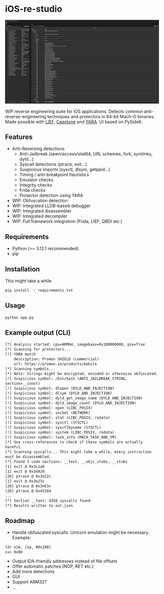 # iOS-re-studio

![iOS RE Studio](img/preview.png)

WIP reverse engineering suite for iOS applications. Detects common anti-reverse-engineering techniques and protectors in 64-bit Mach-O binaries. Made possible with [LIEF](https://lief.re/), [Capstone](http://www.capstone-engine.org/) and [YARA](https://github.com/VirusTotal/yara). UI based on PySide6.

## Features

- Anti-Reversing detections
  - Anti-Jailbreak (open/access/stat64, URL schemes, fork, symlinks, dyld...)
  - Syscall detections (ptrace, exit...)
  - Suspicious imports (sysctl, dlsym, getppid...)
  - Timing / anti-breakpoint heuristics
  - Emulator checks
  - Integrity checks
  - Frida checks
  - Protector detection using YARA
- WIP: Obfuscation detection
- WIP: Integrated LLDB-based debugger
- WIP: Integrated disassembler
- WIP: Integrated decompiler
- WIP: Full framework integration (Frida, LIEF, QBDI etc.)

## Requirements

- Python (>= 3.12.1 recommended)
- pip

## Installation

This might take a while.

```bash
pip install -r requirements.txt
```

## Usage

```bash
python app.py
```

## Example output (CLI)

```plain
[*] Analysis started: cpu=ARM64, imagebase=0x100000000, pie=True
[*] Scanning for protectors...
[!] YARA match
    description: Promon SHIELD (commercial)
    url: https://promon.io/products/mobile
[*] Scanning symbols...
[*] Note: Strings might be encrypted, encoded or otherwise obfuscated.
[!] Suspicious symbol: /bin/bash (ANTI_JAILBREAK_STRING, section=__const)
[!] Suspicious symbol: dlopen (DYLD_AND_INJECTION)
[!] Suspicious symbol: dlsym (DYLD_AND_INJECTION)
[!] Suspicious symbol: dyld_get_image_name (DYLD_AND_INJECTION)
[!] Suspicious symbol: dyld_image_count (DYLD_AND_INJECTION)
[!] Suspicious symbol: open (LIBC_POSIX)
[!] Suspicious symbol: socket (NETWORK)
[!] Suspicious symbol: stat (LIBC_POSIX, rodata)
[!] Suspicious symbol: sysctl (SYSCTL)
[!] Suspicious symbol: sysctlbyname (SYSCTL)
[!] Suspicious symbol: system (LIBC_POSIX, rodata)
[!] Suspicious symbol: task_info (MACH_TASK_AND_VM)
[*] Use cross-references to check if these symbols are actually harmful.
[*] Scanning syscalls... This might take a while, every instruction must be disassembled.
[*] Found 3 code sections: __text, __objc_stubs, __stubs
[1] exit @ 0x3c1a8
[1] exit @ 0x3d420
[26] ptrace @ 0x3e22c
[1] exit @ 0x3e23c
[26] ptrace @ 0x3e63c
[26] ptrace @ 0x43184
...
[*] Section __text: 4350 syscalls found
[*] Results written to out.json
````

## Roadmap

- Handle obfuscated syscalls. Unicorn emulation might be necessary. Example:

```arm
ldr x16, [sp, #0x288]
svc 0x80
```

- Output IDA-friendly addresses instead of file offsets
- Offer automatic patches (NOP, RET etc.)
- Add more detections
- GUI
- Support ARM32?
- ...
